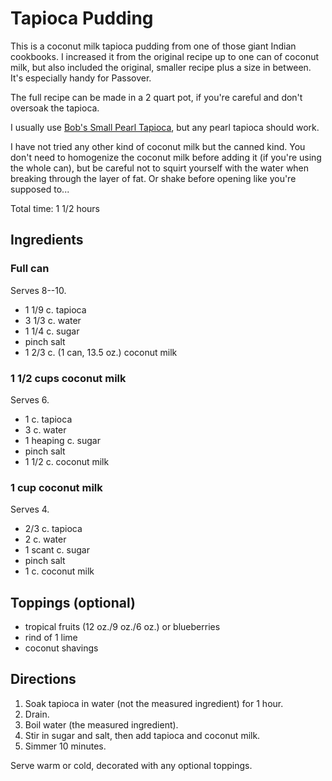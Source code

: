 # Tapioca Pudding

This is a coconut milk tapioca pudding from one of those giant Indian cookbooks.  I increased it from the original recipe up to one can of coconut milk, but also included the original, smaller recipe plus a size in between.  It's especially handy for Passover.

The full recipe can be made in a 2 quart pot, if you're careful and don't oversoak the tapioca.

I usually use [Bob's Small Pearl Tapioca](https://www.bobsredmill.com/small-pearl-tapioca.html), but any pearl tapioca should work.  

I have not tried any other kind of coconut milk but the canned kind.  You don't need to homogenize the coconut milk before adding it (if you're using the whole can), but be careful not to squirt yourself with the water when breaking through the layer of fat.  Or shake before opening like you're supposed to...

Total time: 1 1/2 hours

## Ingredients

### Full can

Serves 8--10.

* 1 1/9 c. tapioca
* 3 1/3 c. water
* 1 1/4 c. sugar
* pinch salt
* 1 2/3 c. (1 can, 13.5 oz.) coconut milk

### 1 1/2 cups coconut milk

Serves 6.

* 1 c. tapioca 
* 3 c. water
* 1 heaping c. sugar
* pinch salt
* 1 1/2 c. coconut milk

### 1 cup coconut milk

Serves 4.

* 2/3 c. tapioca 
* 2 c. water
* 1 scant c. sugar
* pinch salt
* 1 c. coconut milk

## Toppings (optional)

* tropical fruits (12 oz./9 oz./6 oz.) or blueberries
* rind of 1 lime
* coconut shavings

## Directions

1. Soak tapioca in water (not the measured ingredient) for 1 hour.
2. Drain.
3. Boil water (the measured ingredient).
4. Stir in sugar and salt, then add tapioca and coconut milk.
5. Simmer 10 minutes.

Serve warm or cold, decorated with any optional toppings.

